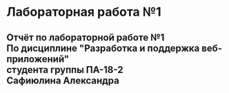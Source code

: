 # Лабораторная работа №1

## Отчёт по лабораторной работе №1<br>По дисциплине "Разработка и поддержка веб-приложений"<br>студента группы ПА-18-2<br>Сафиюлина Александра
